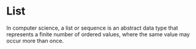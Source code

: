 # List

In computer science, a list or sequence is an abstract data type that represents a finite number of ordered values, where the same value may occur more than once. 
